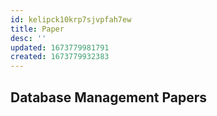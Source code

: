 ```yaml
---
id: kelipck10krp7sjvpfah7ew
title: Paper
desc: ''
updated: 1673779981791
created: 1673779932383
---
```


## Database Management Papers
